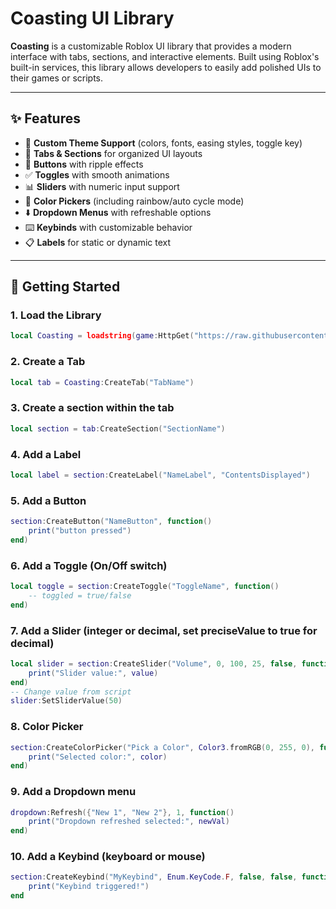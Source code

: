 # Coasting UI Library

**Coasting** is a customizable Roblox UI library that provides a modern interface with tabs, sections, and interactive elements. Built using Roblox's built-in services, this library allows developers to easily add polished UIs to their games or scripts.

---

## ✨ Features

- 🎨 **Custom Theme Support** (colors, fonts, easing styles, toggle key)  
- 📑 **Tabs & Sections** for organized UI layouts  
- 🔘 **Buttons** with ripple effects  
- ✅ **Toggles** with smooth animations  
- 📊 **Sliders** with numeric input support  
- 🎨 **Color Pickers** (including rainbow/auto cycle mode)  
- ⬇️ **Dropdown Menus** with refreshable options  
- ⌨️ **Keybinds** with customizable behavior  
- 📋 **Labels** for static or dynamic text  

---

## 🚀 Getting Started

### 1. Load the Library
```lua
local Coasting = loadstring(game:HttpGet("https://raw.githubusercontent.com/RobScripter/Coasting/refs/heads/main/Source"))()
```

### 2. Create a Tab
```lua
local tab = Coasting:CreateTab("TabName")
```

### 3. Create a section within the tab
```lua
local section = tab:CreateSection("SectionName")
```

### 4. Add a Label
```lua
local label = section:CreateLabel("NameLabel", "ContentsDisplayed")
```

### 5. Add a Button
```lua
section:CreateButton("NameButton", function()
    print("button pressed")
end)
```

### 6. Add a Toggle (On/Off switch)
```lua
local toggle = section:CreateToggle("ToggleName", function()
    -- toggled = true/false
end)
```

### 7. Add a Slider (integer or decimal, set preciseValue to true for decimal)
```lua
local slider = section:CreateSlider("Volume", 0, 100, 25, false, function()
    print("Slider value:", value)
end)
-- Change value from script
slider:SetSliderValue(50) 
```

### 8. Color Picker
```lua
section:CreateColorPicker("Pick a Color", Color3.fromRGB(0, 255, 0), function()
    print("Selected color:", color)
end)
```

### 9. Add a Dropdown menu
```lua
dropdown:Refresh({"New 1", "New 2"}, 1, function()
    print("Dropdown refreshed selected:", newVal)
end)
```

### 10. Add a Keybind (keyboard or mouse)
```lua
section:CreateKeybind("MyKeybind", Enum.KeyCode.F, false, false, function()
    print("Keybind triggered!")
end
```






